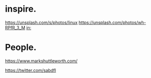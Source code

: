 # inspire.
https://unsplash.com/s/photos/linux https://unsplash.com/photos/wh-RPfR_3_M [in:](https://medium.com/@labappengineering/ubuntu-20-04-on-hyper-v-8888fe3ced64)


# People.
https://www.markshuttleworth.com/

https://twitter.com/sabdfl
